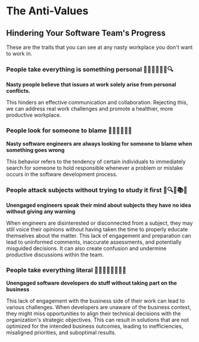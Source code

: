 # The Anti-Values

## Hindering Your Software Team's Progress

These are the traits that you can see at any nasty workplace you don't want to work in. 

### People take everything is something personal 🙅‍♂️🙅‍♀️💔👥🔍
**Nasty people believe that issues at work solely arise from personal conflicts.** 

This hinders an effective communication and collaboration. Rejecting this, we can address real work challenges
and promote a healthier, more productive workplace.

### People look for someone to blame 🔎🙅‍♂️🙅‍♀️🎯
**Nasty software engineers are always looking for someone to blame when something goes wrong**

This behavior refers to the tendency of certain individuals to immediately search for someone to hold 
responsible whenever a problem or mistake occurs in the software development process.

### People attack subjects without trying to study it first 🧐🔍🚫📚🎯
**Unengaged engineers speak their mind about subjects they have no idea without giving any warning**

When engineers are disinterested or disconnected from a subject, they may still voice their opinions 
without having taken the time to properly educate themselves about the matter. This lack of 
engagement and preparation can lead to uninformed comments, inaccurate assessments, and potentially 
misguided decisions. It can also create confusion and undermine productive discussions within the team.

### People take everything literal 🤷‍♂️💬🔤🙅‍♂️🙅‍♀️
**Unengaged software developers do stuff without taking part on the business**

This lack of engagement with the business side of their work can lead to various challenges. 
When developers are unaware of the business context, they might miss opportunities to align 
their technical decisions with the organization's strategic objectives. This can result in 
solutions that are not optimized for the intended business outcomes, leading to inefficiencies, 
misaligned priorities, and suboptimal results.


